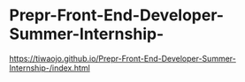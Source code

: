 # Prepr-Front-End-Developer-Summer-Internship-
https://tiwaojo.github.io/Prepr-Front-End-Developer-Summer-Internship-/index.html

